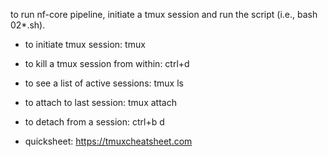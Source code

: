 to run nf-core pipeline, initiate a tmux session and run the script (i.e., bash 02*.sh).
- to initiate tmux session: tmux
- to kill a tmux session from within: ctrl+d
- to see a list of active sessions: tmux ls
- to attach to last session: tmux attach
- to detach from a session: ctrl+b d

- quicksheet: https://tmuxcheatsheet.com
